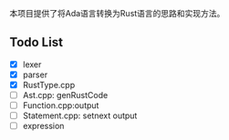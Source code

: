 本项目提供了将Ada语言转换为Rust语言的思路和实现方法。

## Todo List

- [x] lexer
- [x] parser
- [x] RustType.cpp
- [ ] Ast.cpp: genRustCode
- [ ] Function.cpp:output
- [ ] Statement.cpp: setnext output
- [ ] expression